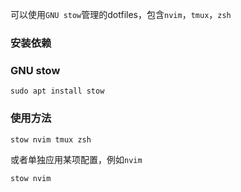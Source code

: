 可以使用`GNU stow`管理的dotfiles，包含`nvim`，`tmux`，`zsh`

### 安装依赖

### GNU stow
```
sudo apt install stow
```

### 使用方法

```
stow nvim tmux zsh
```

或者单独应用某项配置，例如`nvim`

```
stow nvim
```
